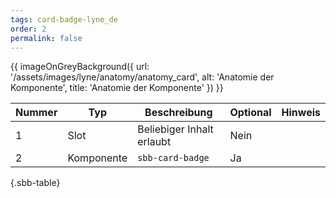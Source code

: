 ```yaml
---
tags: card-badge-lyne_de
order: 2
permalink: false
---
```


{{ imageOnGreyBackground({
  url: '/assets/images/lyne/anatomy/anatomy_card',
  alt: 'Anatomie der Komponente',
  title: 'Anatomie der Komponente'
}) }}

<sbb-table-wrapper>

|Nummer|Typ|Beschreibung|Optional|Hinweis|
|------|---|------------|--------|-------|
|1|Slot|Beliebiger Inhalt erlaubt|Nein||
|2|Komponente|`sbb-card-badge`|Ja||


{.sbb-table}

</sbb-table-wrapper>